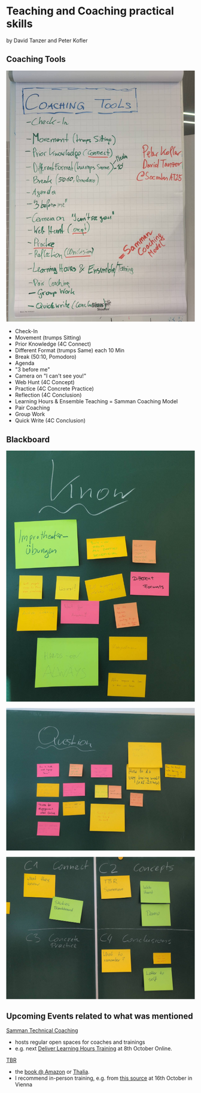 # Teaching and Coaching practical skills

by David Tanzer and Peter Kofler

## Coaching Tools

![Flip Chart: Coaching Toolbox](./Coaching_Tools.jpg)

- Check-In
- Movement (trumps Sitting)
- Prior Knowledge (4C Connect)
- Different Format (trumps Same) each 10 Min
- Break (50:10, Pomodoro)
- Agenda
- "3 before me"
- Camera on "I can't see you!"
- Web Hunt (4C Concept)
- Practice (4C Concrete Practice)
- Reflection (4C Conclusion)
- Learning Hours & Ensemble Teaching = Samman Coaching Model
- Pair Coaching
- Group Work
- Quick Write (4C Conclusion)

## Blackboard

![Blackboard: One thing I know](./What_I_know.jpg)

![Blackboard: One question I had](./Question_I_have.jpg)

![The 4 Cs from Training from the Back of the Room](./4Cs.jpg)

## Upcoming Events related to what was mentioned

[Samman Technical Coaching](https://sammancoaching.org/)

- hosts regular open spaces for coaches and trainings
- e.g. next [Deliver Learning Hours Training](https://sammancoaching.org/training/deliver_learning_hours.html) at 8th October Online.

[TBR](https://bowperson.com/)

- the [book @ Amazon](https://www.amazon.de/Training-Back-Room-Trainings-schaffen/dp/3864908086) or [Thalia](https://www.thalia.at/shop/home/artikeldetails/A1059632736).
- I recommend in-person training, e.g. from [this source](https://agileexperts.at/trainings/training-from-the-back-of-the-room-wien/) at 16th October in Vienna
